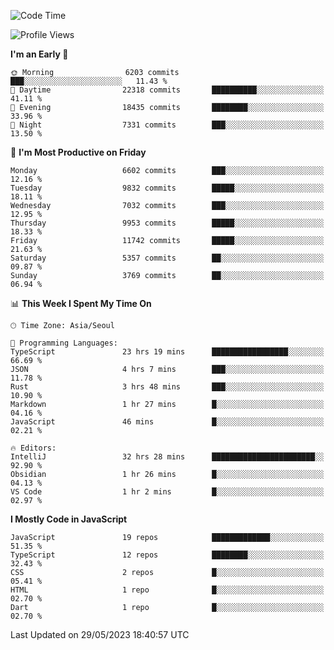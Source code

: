 <!--START_SECTION:waka-->
![Code Time](http://img.shields.io/badge/Code%20Time-4%2C958%20hrs%2051%20mins-blue)

![Profile Views](http://img.shields.io/badge/Profile%20Views-0-blue)

**I'm an Early 🐤** 

```text
🌞 Morning                6203 commits        ███░░░░░░░░░░░░░░░░░░░░░░   11.43 % 
🌆 Daytime                22318 commits       ██████████░░░░░░░░░░░░░░░   41.11 % 
🌃 Evening                18435 commits       ████████░░░░░░░░░░░░░░░░░   33.96 % 
🌙 Night                  7331 commits        ███░░░░░░░░░░░░░░░░░░░░░░   13.50 % 
```
📅 **I'm Most Productive on Friday** 

```text
Monday                   6602 commits        ███░░░░░░░░░░░░░░░░░░░░░░   12.16 % 
Tuesday                  9832 commits        █████░░░░░░░░░░░░░░░░░░░░   18.11 % 
Wednesday                7032 commits        ███░░░░░░░░░░░░░░░░░░░░░░   12.95 % 
Thursday                 9953 commits        █████░░░░░░░░░░░░░░░░░░░░   18.33 % 
Friday                   11742 commits       █████░░░░░░░░░░░░░░░░░░░░   21.63 % 
Saturday                 5357 commits        ██░░░░░░░░░░░░░░░░░░░░░░░   09.87 % 
Sunday                   3769 commits        ██░░░░░░░░░░░░░░░░░░░░░░░   06.94 % 
```


📊 **This Week I Spent My Time On** 

```text
🕑︎ Time Zone: Asia/Seoul

💬 Programming Languages: 
TypeScript               23 hrs 19 mins      █████████████████░░░░░░░░   66.69 % 
JSON                     4 hrs 7 mins        ███░░░░░░░░░░░░░░░░░░░░░░   11.78 % 
Rust                     3 hrs 48 mins       ███░░░░░░░░░░░░░░░░░░░░░░   10.90 % 
Markdown                 1 hr 27 mins        █░░░░░░░░░░░░░░░░░░░░░░░░   04.16 % 
JavaScript               46 mins             █░░░░░░░░░░░░░░░░░░░░░░░░   02.21 % 

🔥 Editors: 
IntelliJ                 32 hrs 28 mins      ███████████████████████░░   92.90 % 
Obsidian                 1 hr 26 mins        █░░░░░░░░░░░░░░░░░░░░░░░░   04.13 % 
VS Code                  1 hr 2 mins         █░░░░░░░░░░░░░░░░░░░░░░░░   02.97 % 
```

**I Mostly Code in JavaScript** 

```text
JavaScript               19 repos            █████████████░░░░░░░░░░░░   51.35 % 
TypeScript               12 repos            ████████░░░░░░░░░░░░░░░░░   32.43 % 
CSS                      2 repos             █░░░░░░░░░░░░░░░░░░░░░░░░   05.41 % 
HTML                     1 repo              █░░░░░░░░░░░░░░░░░░░░░░░░   02.70 % 
Dart                     1 repo              █░░░░░░░░░░░░░░░░░░░░░░░░   02.70 % 
```




 Last Updated on 29/05/2023 18:40:57 UTC
<!--END_SECTION:waka-->

